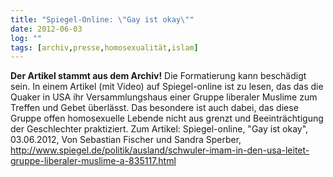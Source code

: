 ```yaml
---
title: "Spiegel-Online: \"Gay ist okay\""
date: 2012-06-03
log: ""
tags: [archiv,presse,homosexualität,islam]
---
```

**Der Artikel stammt aus dem Archiv!** Die Formatierung kann beschädigt sein.
In einem Artikel (mit Video) auf Spiegel-online ist zu lesen, das das die Quaker in USA ihr Versammlungshaus einer Gruppe liberaler Muslime zum Treffen und Gebet überlässt. Das besondere ist auch dabei, das diese Gruppe offen homosexuelle Lebende  nicht aus grenzt und Beeinträchtigung der Geschlechter praktiziert. Zum Artikel: Spiegel-online, "Gay ist okay", 03.06.2012, Von Sebastian Fischer und Sandra Sperber, http://www.spiegel.de/politik/ausland/schwuler-imam-in-den-usa-leitet-gruppe-liberaler-muslime-a-835117.html 
